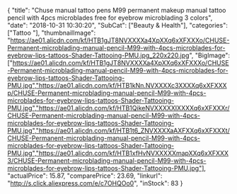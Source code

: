 {
	"title": "Chuse manual tattoo pens M99 permanent makeup manual tattoo pencil with 4pcs microblades free for eyebrow microblading 3 colors",
	"date": "2018-10-31 10:30:20",
	"SubCat": ["Beauty & Health"],
	"categories": ["Tattoo "],
	"thumbnailImage": "https://ae01.alicdn.com/kf/HTB1gJT8NVXXXXa4XpXXq6xXFXXXo/CHUSE-Permanent-microblading-manual-pencil-M99-with-4pcs-microblades-for-eyebrow-lips-tattoos-Shader-Tattooing-PMU.jpg_220x220.jpg",
	"BigImage": ["https://ae01.alicdn.com/kf/HTB1gJT8NVXXXXa4XpXXq6xXFXXXo/CHUSE-Permanent-microblading-manual-pencil-M99-with-4pcs-microblades-for-eyebrow-lips-tattoos-Shader-Tattooing-PMU.jpg","https://ae01.alicdn.com/kf/HTB1kNn.NVXXXXc3XXXXq6xXFXXXp/CHUSE-Permanent-microblading-manual-pencil-M99-with-4pcs-microblades-for-eyebrow-lips-tattoos-Shader-Tattooing-PMU.jpg","https://ae01.alicdn.com/kf/HTB1QikeNVXXXXXIXXXXq6xXFXXXr/CHUSE-Permanent-microblading-manual-pencil-M99-with-4pcs-microblades-for-eyebrow-lips-tattoos-Shader-Tattooing-PMU.jpg","https://ae01.alicdn.com/kf/HTB1t6_ZNVXXXXaAXFXXq6xXFXXXt/CHUSE-Permanent-microblading-manual-pencil-M99-with-4pcs-microblades-for-eyebrow-lips-tattoos-Shader-Tattooing-PMU.jpg","https://ae01.alicdn.com/kf/HTB1xfHvNVXXXXXmapXXq6xXFXXX3/CHUSE-Permanent-microblading-manual-pencil-M99-with-4pcs-microblades-for-eyebrow-lips-tattoos-Shader-Tattooing-PMU.jpg"],
	"actualPrice": 15.87,
	"comparePrice": 23.69,
	"linkurl": "http://s.click.aliexpress.com/e/c7OHQOo0",
	"inStock": 83
}
